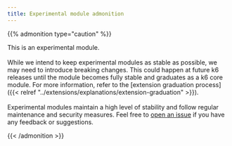 ```yaml
---
title: Experimental module admonition
---
```


{{% admonition type="caution" %}}

This is an experimental module.
<br>
<br>
While we intend to keep experimental modules as stable as possible, we may need to introduce breaking changes. This could happen at future k6 releases until the module becomes fully stable and graduates as a k6 core module. For more information, refer to the [extension graduation process]({{< relref "../extensions/explanations/extension-graduation" >}}).
<br>
<br>
Experimental modules maintain a high level of stability and follow regular maintenance and security measures. Feel free to [open an issue](https://github.com/grafana/k6/issues) if you have any feedback or suggestions.

{{< /admonition >}}
